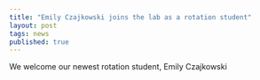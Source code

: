```yaml
---
title: "Emily Czajkowski joins the lab as a rotation student"
layout: post
tags: news
published: true
---
```


We welcome our newest rotation student, Emily Czajkowski